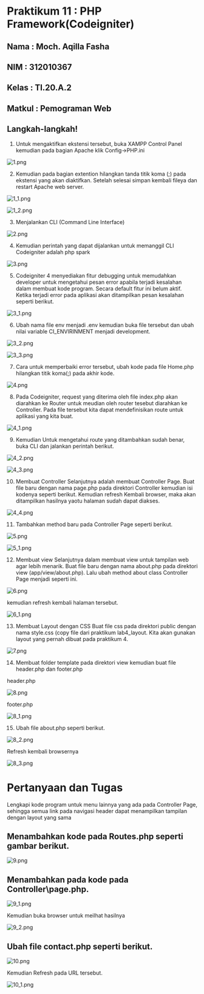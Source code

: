 # Praktikum 11 : PHP Framework(Codeigniter)
## Nama   : Moch. Aqilla Fasha
## NIM    : 312010367
## Kelas  : TI.20.A.2
## Matkul : Pemograman Web


## Langkah-langkah!

1. Untuk mengaktifkan ekstensi tersebut, buka XAMPP Control Panel kemudian pada bagian Apache klik Config->PHP.ini

![1.png](gambar/1.png)





2. Kemudian pada bagian extention hilangkan tanda titik koma (;) pada ekstensi yang akan diaktifkan. Setelah selesai simpan kembali fileya dan restart Apache web server.

![1_1.png](gambar/1_1.png)





![1_2.png](gambar/1_2.png)





3. Menjalankan CLI (Command Line Interface)

![2.png](gambar/2.png)





4. Kemudian perintah yang dapat dijalankan untuk memanggil CLI Codeigniter adalah php spark

![3.png](gambar/3.png)





5. Codeigniter 4 menyediakan fitur debugging untuk memudahkan developer untuk 
mengetahui pesan error apabila terjadi kesalahan dalam membuat kode program.
Secara default fitur ini belum aktif. Ketika terjadi error pada aplikasi akan ditampilkan 
pesan kesalahan seperti berikut.

![3_1.png](gambar/3_1.png)





6. Ubah nama file env menjadi .env kemudian buka file tersebut dan ubah nilai variable 
CI_ENVIRINMENT menjadi development.

![3_2.png](gambar/3_2.png)





![3_3.png](gambar/3_3.png)




7. Cara untuk memperbaiki error tersebut, ubah kode pada file Home.php hilangkan titik koma(;) pada akhir kode.

![4.png](gambar/4.png)





8. Pada Codeigniter, request yang diterima oleh file index.php akan diarahkan ke Router 
untuk meudian oleh router tesebut diarahkan ke Controller. Pada file tersebut kita dapat mendefinisikan route untuk aplikasi yang kita buat.

![4_1.png](gambar/4_1.png)





9. Kemudian Untuk mengetahui route yang ditambahkan sudah benar, buka CLI dan jalankan 
perintah berikut.

![4_2.png](gambar/4_2.png)





![4_3.png](gambar/4_3.png)





10. Membuat Controller
Selanjutnya adalah membuat Controller Page. Buat file baru dengan nama page.php 
pada direktori Controller kemudian isi kodenya seperti berikut. Kemudian refresh Kembali browser, maka akan ditampilkan hasilnya yaotu halaman 
sudah dapat diakses.

![4_4.png](gambar/4_4.png)






11. Tambahkan method baru pada Controller Page seperti berikut.

![5.png](gambar/5.png)



![5_1.png](gambar/5_1.png)




12. Membuat view
Selanjutnya dalam membuat view untuk tampilan web agar lebih menarik. Buat file 
baru dengan nama about.php pada direktori view (app/view/about.php). Lalu ubah method about class Controller Page menjadi seperti ini.

![6.png](gambar/6.png)






kemudian refresh kembali halaman tersebut.

![6_1.png](gambar/6_1.png)





13. Membuat Layout dengan CSS
Buat file css pada direktori public dengan nama style.css (copy file dari praktikum 
lab4_layout. Kita akan gunakan layout yang pernah dibuat pada praktikum 4.

![7.png](gambar/7.png)




14. Membuat folder template pada direktori view kemudian buat file header.php dan 
footer.php

header.php


![8.png](gambar/8.png)






footer.php

![8_1.png](gambar/8_1.png)





15. Ubah file about.php seperti berikut.

![8_2.png](gambar/8_2.png)





Refresh kembali browsernya

![8_3.png](gambar/8_3.png)






# Pertanyaan dan Tugas
Lengkapi kode program untuk menu lainnya yang ada pada Controller Page, sehingga 
semua link pada navigasi header dapat menampilkan tampilan dengan layout yang 
sama

## Menambahkan kode pada Routes.php seperti gambar berikut.

![9.png](gambar/9.png)




## Menambahkan pada kode pada Controller\page.php.

![9_1.png](gambar/9_1.png)





 Kemudian buka browser untuk meilhat hasilnya

![9_2.png](gambar/9_2.png)





## Ubah file contact.php seperti berikut.

![10.png](gambar/10.png)




Kemudian Refresh pada URL tersebut.

![10_1.png](gambar/10_1.png)






